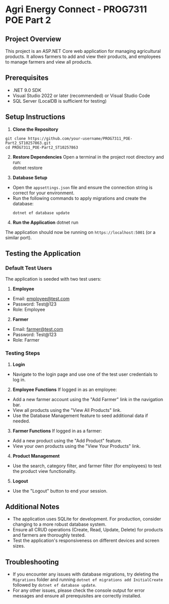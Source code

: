 # Agri Energy Connect - PROG7311 POE Part 2

## Project Overview
This project is an ASP.NET Core web application for managing agricultural products. It allows farmers to add and view their products, and employees to manage farmers and view all products.

## Prerequisites
- .NET 9.0 SDK
- Visual Studio 2022 or later (recommended) or Visual Studio Code
- SQL Server (LocalDB is sufficient for testing)

## Setup Instructions

1. **Clone the Repository**
```
git clone https://github.com/your-username/PROG7311_POE-Part2_ST10257863.git
cd PROG7311_POE-Part2_ST10257863
```
2. **Restore Dependencies**
Open a terminal in the project root directory and run:	
  dotnet restore
  
3. **Database Setup**
- Open the `appsettings.json` file and ensure the connection string is correct for your environment.
- Run the following commands to apply migrations and create the database:
  ```
  dotnet ef database update
  ```

4. **Run the Application**
dotnet run

The application should now be running on `https://localhost:5001` (or a similar port).

## Testing the Application

### Default Test Users
The application is seeded with two test users:

1. **Employee**
- Email: employee@test.com
- Password: Test@123
- Role: Employee

2. **Farmer**
- Email: farmer@test.com
- Password: Test@123
- Role: Farmer

### Testing Steps

1. **Login**
- Navigate to the login page and use one of the test user credentials to log in.

2. **Employee Functions**
If logged in as an employee:
- Add a new farmer account using the "Add Farmer" link in the navigation bar.
- View all products using the "View All Products" link.
- Use the Database Management feature to seed additional data if needed.

3. **Farmer Functions**
If logged in as a farmer:
- Add a new product using the "Add Product" feature.
- View your own products using the "View Your Products" link.

4. **Product Management**
- Use the search, category filter, and farmer filter (for employees) to test the product view functionality.

5. **Logout**
- Use the "Logout" button to end your session.

## Additional Notes
- The application uses SQLite for development. For production, consider changing to a more robust database system.
- Ensure all CRUD operations (Create, Read, Update, Delete) for products and farmers are thoroughly tested.
- Test the application's responsiveness on different devices and screen sizes.

## Troubleshooting
- If you encounter any issues with database migrations, try deleting the `Migrations` folder and running `dotnet ef migrations add InitialCreate` followed by `dotnet ef database update`.
- For any other issues, please check the console output for error messages and ensure all prerequisites are correctly installed.
